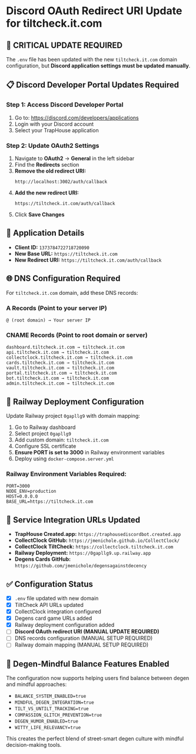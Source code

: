 # Discord OAuth Redirect URI Update for tiltcheck.it.com

## 🎯 CRITICAL UPDATE REQUIRED

The `.env` file has been updated with the new `tiltcheck.it.com` domain configuration, but **Discord application settings must be updated manually**.

## 📋 Discord Developer Portal Updates Required

### Step 1: Access Discord Developer Portal
1. Go to: https://discord.com/developers/applications
2. Login with your Discord account
3. Select your TrapHouse application

### Step 2: Update OAuth2 Settings
1. Navigate to **OAuth2** → **General** in the left sidebar
2. Find the **Redirects** section
3. **Remove the old redirect URI:**
   ```
   http://localhost:3002/auth/callback
   ```
4. **Add the new redirect URI:**
   ```
   https://tiltcheck.it.com/auth/callback
   ```
5. Click **Save Changes**

## 🔧 Application Details
- **Client ID:** `1373784722718720090`
- **New Base URL:** `https://tiltcheck.it.com`
- **New Redirect URI:** `https://tiltcheck.it.com/auth/callback`

## 🌐 DNS Configuration Required

For `tiltcheck.it.com` domain, add these DNS records:

### A Records (Point to your server IP)
```
@ (root domain) → Your server IP
```

### CNAME Records (Point to root domain or server)
```
dashboard.tiltcheck.it.com → tiltcheck.it.com
api.tiltcheck.it.com → tiltcheck.it.com
collectclock.tiltcheck.it.com → tiltcheck.it.com
cards.tiltcheck.it.com → tiltcheck.it.com
vault.tiltcheck.it.com → tiltcheck.it.com
portal.tiltcheck.it.com → tiltcheck.it.com
bot.tiltcheck.it.com → tiltcheck.it.com
admin.tiltcheck.it.com → tiltcheck.it.com
```

## 🚂 Railway Deployment Configuration

Update Railway project `0gapllg9` with domain mapping:
1. Go to Railway dashboard
2. Select project `0gapllg9`
3. Add custom domain: `tiltcheck.it.com`
4. Configure SSL certificate
5. **Ensure PORT is set to 3000** in Railway environment variables
6. Deploy using `docker-compose.server.yml`

### Railway Environment Variables Required:
```
PORT=3000
NODE_ENV=production
HOST=0.0.0.0
BASE_URL=https://tiltcheck.it.com
```

## 🔗 Service Integration URLs Updated

- **TrapHouse Created.app:** `https://traphousediscordbot.created.app`
- **CollectClock GitHub:** `https://jmenichole.github.io/CollectClock/`
- **CollectClock TiltCheck:** `https://collectclock.tiltcheck.it.com`
- **Railway Deployment:** `https://0gapllg9.up.railway.app`
- **Degens Cards GitHub:** `https://github.com/jmenichole/degensagainstdecency`

## ✅ Configuration Status

- [x] `.env` file updated with new domain
- [x] TiltCheck API URLs updated
- [x] CollectClock integration configured
- [x] Degens card game URLs added
- [x] Railway deployment configuration added
- [ ] **Discord OAuth redirect URI (MANUAL UPDATE REQUIRED)**
- [ ] DNS records configuration (MANUAL SETUP REQUIRED)
- [ ] Railway domain mapping (MANUAL SETUP REQUIRED)

## 🎯 Degen-Mindful Balance Features Enabled

The configuration now supports helping users find balance between degen and mindful approaches:

- `BALANCE_SYSTEM_ENABLED=true`
- `MINDFUL_DEGEN_INTEGRATION=true`
- `TILT_VS_UNTILT_TRACKING=true`
- `COMPASSION_GLITCH_PREVENTION=true`
- `DEGEN_HUMOR_ENABLED=true`
- `WITTY_LIFE_RELEVANCY=true`

This creates the perfect blend of street-smart degen culture with mindful decision-making tools.
